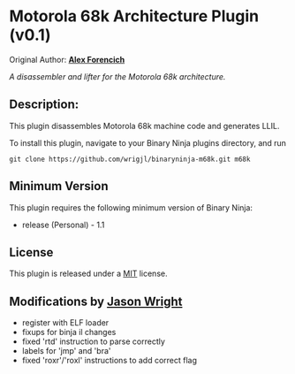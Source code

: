 # Motorola 68k Architecture Plugin (v0.1)
Original Author: [**Alex Forencich**](http://www.github.com/alexforencich)

_A disassembler and lifter for the Motorola 68k architecture._

## Description:

This plugin disassembles Motorola 68k machine code and generates LLIL.

To install this plugin, navigate to your Binary Ninja plugins directory, and run

```git clone https://github.com/wrigjl/binaryninja-m68k.git m68k```

## Minimum Version

This plugin requires the following minimum version of Binary Ninja:

 * release (Personal) - 1.1

## License

This plugin is released under a [MIT](LICENSE) license.

## Modifications by [Jason Wright](http://www.github.com/wrigjl)

 * register with ELF loader
 * fixups for binja il changes
 * fixed 'rtd' instruction to parse correctly
 * labels for 'jmp' and 'bra'
 * fixed 'roxr'/'roxl' instructions to add correct flag
